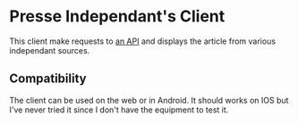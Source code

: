# Presse Independant's Client

This client make requests to [an API](https://github.com/K0WALSKl/PresseIndependanteAPI) and displays the article 
from various independant sources.

## Compatibility

The client can be used on the web or in Android. It should works on IOS but I've never tried it since I don't have the
equipment to test it.